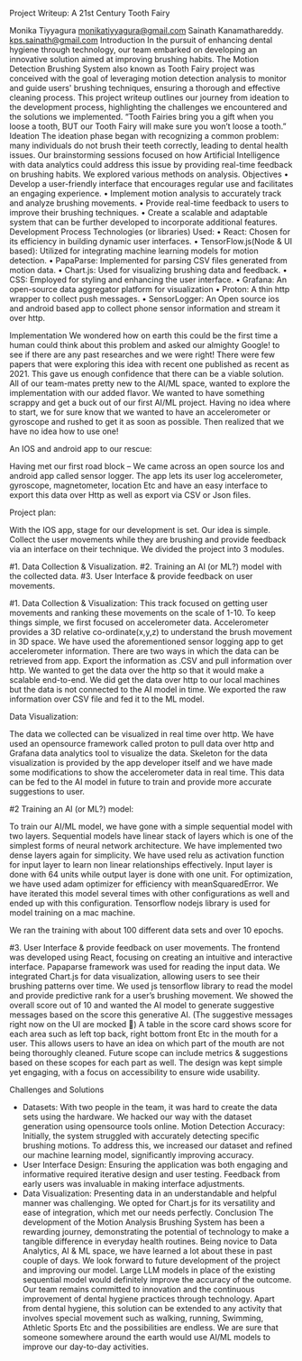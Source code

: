 Project Writeup: A 21st Century Tooth Fairy
 
Monika Tiyyagura monikatiyyagura@gmail.com
Sainath Kanamathareddy. kps.sainath@gmail.com 
Introduction
In the pursuit of enhancing dental hygiene through technology, our team embarked on developing an innovative solution aimed at improving brushing habits. The Motion Detection Brushing System also known as Tooth Fairy project was conceived with the goal of leveraging motion detection analysis to monitor and guide users' brushing techniques, ensuring a thorough and effective cleaning process. This project writeup outlines our journey from ideation to the development process, highlighting the challenges we encountered and the solutions we implemented. 
“Tooth Fairies bring you a gift when you loose a tooth, BUT our Tooth Fairy will make sure you won’t loose a tooth.”
Ideation
The ideation phase began with recognizing a common problem: many individuals do not brush their teeth correctly, leading to dental health issues. Our brainstorming sessions focused on how Artificial Intelligence with data analytics could address this issue by providing real-time feedback on brushing habits. We explored various methods on analysis.
Objectives
•	Develop a user-friendly interface that encourages regular use and facilitates an engaging experience.
•	Implement motion analysis to accurately track and analyze brushing movements.
•	Provide real-time feedback to users to improve their brushing techniques.
•	Create a scalable and adaptable system that can be further developed to incorporate additional features.
Development Process
Technologies (or libraries) Used: 
•	React: Chosen for its efficiency in building dynamic user interfaces.
•	TensorFlow.js(Node & UI based): Utilized for integrating machine learning models for motion detection.
•	PapaParse: Implemented for parsing CSV files generated from motion data.
•	Chart.js: Used for visualizing brushing data and feedback.
•	CSS: Employed for styling and enhancing the user interface.
•	Grafana: An open-source data aggregator platform for visualization
•	Proton: A thin http wrapper to collect push messages.
•	SensorLogger: An Open source ios and android based app to collect phone sensor information and stream it over http.

Implementation
We wondered how on earth this could be the first time a human could think about this problem and asked our almighty Google! to see if there are any past researches and we were right! There were few papers that were exploring this idea with recent one published as recent as 2021. This gave us enough confidence that there can be a viable solution. All of our team-mates pretty new to the AI/ML space, wanted to explore the implementation with our added flavor. We wanted to have something scrappy and get a buck out of our first AI/ML project. 
Having no idea where to start, we for sure know that we wanted to have an accelerometer or gyroscope and rushed to get it as soon as possible. Then realized that we have no idea how to use one!

An IOS and android app to our rescue: 

Having met our first road block – We came across an open source Ios and android app called sensor logger. The app lets its user log accelerometer, gyroscope, magnetometer, location Etc and have an easy interface to export this data over Http as well as export via CSV or Json files. 

Project plan: 

With the IOS app, stage for our development is set. Our idea is simple. Collect the user movements while they are brushing and provide feedback via an interface on their technique. We divided the project into 3 modules. 

#1. Data Collection & Visualization. 
#2. Training an AI (or ML?) model with the collected data.
#3.  User Interface & provide feedback on user movements.
 


#1. Data Collection & Visualization:
This track focused on getting user movements and ranking these movements on the scale of 1-10. To keep things simple, we first focused on accelerometer data. Accelerometer provides a 3D relative co-ordinate(x,y,z) to understand the brush movement in 3D space. We have used the aforementioned sensor logging app to get accelerometer information. There are two ways in which the data can be retrieved from app. Export the information as .CSV and pull information over http. We wanted to get the data over the http so that it would make a scalable end-to-end. We did get the data over http to our local machines but the data is not connected to the AI model in time. We exported the raw information over CSV file and fed it to the ML model.

Data Visualization:

The data we collected can be visualized in real time over http. We have used an opensource framework called proton to pull data over http and Grafana data analytics tool to visualize the data. Skeleton for the data visualization is provided by the app developer itself and we have made some modifications to show the accelerometer data in real time. This data can be fed to the AI model in future to train and provide more accurate suggestions to user. 

#2 Training an AI (or ML?) model:
 
To train our AI/ML model, we have gone with a simple sequential model with two layers.  Sequential models have linear stack of layers which is one of the simplest forms of neural network architecture. We have implemented two dense layers again for simplicity. We have used relu as activation function for input layer to learn non linear relationships effectively. Input layer is done with 64 units while output layer is done with one unit. 
For optimization, we have used adam optimizer for efficiency with meanSquaredError. We have iterated this model several times with other configurations as well and ended up with this configuration.  Tensorflow nodejs library is used for model training on a mac machine.

We ran the training with about 100 different data sets and over 10 epochs.

#3.  User Interface & provide feedback on user movements.
The frontend was developed using React, focusing on creating an intuitive and interactive interface. Papaparse framework was used for reading the input data. We integrated Chart.js for data visualization, allowing users to see their brushing patterns over time. We used js tensorflow library to read the model and provide predictive rank for a user’s brushing movement. We showed the overall score out of 10 and wanted the AI model to generate suggestive messages based on the score this generative AI. (The suggestive messages right now on the UI are mocked )
A table in the score card shows score for each area such as left top back, right bottom front Etc in the mouth for a user. This allows users to have an idea on which part of the mouth are not being thoroughly cleaned. Future scope can include metrics & suggestions based on these scopes for each part as well. The design was kept simple yet engaging, with a focus on accessibility to ensure wide usability.
 

Challenges and Solutions
- Datasets: With two people in the team, it was hard to create the data sets using the hardware. We hacked our way with the dataset generation using opensource tools online.
Motion Detection Accuracy: Initially, the system struggled with accurately detecting specific brushing motions. To address this, we increased our dataset and refined our machine learning model, significantly improving accuracy.
- User Interface Design: Ensuring the application was both engaging and informative required iterative design and user testing. Feedback from early users was invaluable in making interface adjustments.
- Data Visualization: Presenting data in an understandable and helpful manner was challenging. We opted for Chart.js for its versatility and ease of integration, which met our needs perfectly.
Conclusion
The development of the Motion Analysis Brushing System has been a rewarding journey, demonstrating the potential of technology to make a tangible difference in everyday health routines. Being novice to Data Analytics, AI & ML space, we have learned a lot about these in past couple of days. We look forward to future development of the project and improving our model. Large LLM models in place of the existing sequential model would definitely improve the accuracy of the outcome.  Our team remains committed to innovation and the continuous improvement of dental hygiene practices through technology. 
Apart from dental hygiene, this solution can be extended to any activity that involves special movement such as walking, running, Swimming, Athletic Sports Etc and the possibilities are endless. We are sure that someone somewhere around the earth would use AI/ML models to improve our day-to-day activities.
